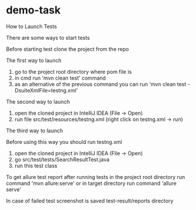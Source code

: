 # demo-task

How to Launch Tests

There are some ways to start tests

Before starting test clone the project from the repo

The first way to launch
1. go to the project root directory where pom file is
2. in cmd run 'mvn clean test' command
3. as an alternative of the previous command you can run 'mvn clean test -DsuiteXmlFile=testng.xml'

The second way to launch
1. open the cloned project in IntelliJ IDEA (File -> Open)
2. run file src/test/resources/testng.xml (right click on testng.xml -> run)

The third way to launch

Before using this way you should run testng.xml
1. open the cloned project in IntelliJ IDEA (File -> Open)
2. go src/test/tests/SearchResultTest.java
3. run this test class

To get allure test report after running tests in the project root directory run command 'mvn allure:serve' or in target directory run command 'allure serve'

In case of failed test screenshot is saved test-result/reports directory



